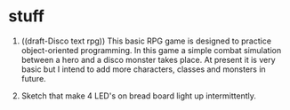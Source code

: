 # stuff
1) ((draft-Disco text rpg))  This basic RPG game is designed to practice object-oriented programming.
In this game a simple combat simulation between a hero and a disco monster takes place.
At present it is very basic but I intend to add more characters, classes and monsters in future.

2) Sketch that make 4 LED's on bread board light up intermittently.

